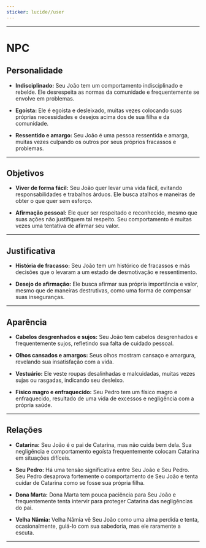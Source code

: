 ```yaml
---
sticker: lucide//user
---
```

---
# NPC

## Personalidade

- **Indisciplinado:** Seu João tem um comportamento indisciplinado e rebelde. Ele desrespeita as normas da comunidade e frequentemente se envolve em problemas.

- **Egoísta:** Ele é egoísta e desleixado, muitas vezes colocando suas próprias necessidades e desejos acima dos de sua filha e da comunidade.

- **Ressentido e amargo:** Seu João é uma pessoa ressentida e amarga, muitas vezes culpando os outros por seus próprios fracassos e problemas.

---
## Objetivos

- **Viver de forma fácil:** Seu João quer levar uma vida fácil, evitando responsabilidades e trabalhos árduos. Ele busca atalhos e maneiras de obter o que quer sem esforço.

- **Afirmação pessoal:** Ele quer ser respeitado e reconhecido, mesmo que suas ações não justifiquem tal respeito. Seu comportamento é muitas vezes uma tentativa de afirmar seu valor.

---
## Justificativa

- **História de fracasso:** Seu João tem um histórico de fracassos e más decisões que o levaram a um estado de desmotivação e ressentimento.

- **Desejo de afirmação:** Ele busca afirmar sua própria importância e valor, mesmo que de maneiras destrutivas, como uma forma de compensar suas inseguranças.

---
## Aparência 

- **Cabelos desgrenhados e sujos:** Seu João tem cabelos desgrenhados e frequentemente sujos, refletindo sua falta de cuidado pessoal.

- **Olhos cansados e amargos:** Seus olhos mostram cansaço e amargura, revelando sua insatisfação com a vida.

- **Vestuário:** Ele veste roupas desalinhadas e malcuidadas, muitas vezes sujas ou rasgadas, indicando seu desleixo.

- **Físico magro e enfraquecido:** Seu Pedro tem um físico magro e enfraquecido, resultado de uma vida de excessos e negligência com a própria saúde.

---
## Relações

- **Catarina:** Seu João é o pai de Catarina, mas não cuida bem dela. Sua negligência e comportamento egoísta frequentemente colocam Catarina em situações difíceis.

- **Seu Pedro:** Há uma tensão significativa entre Seu João e Seu Pedro. Seu Pedro desaprova fortemente o comportamento de Seu João e tenta cuidar de Catarina como se fosse sua própria filha.

- **Dona Marta:** Dona Marta tem pouca paciência para Seu João e frequentemente tenta intervir para proteger Catarina das negligências do pai.

- **Velha Nâmia:** Velha Nâmia vê Seu João como uma alma perdida e tenta, ocasionalmente, guiá-lo com sua sabedoria, mas ele raramente a escuta.

---
